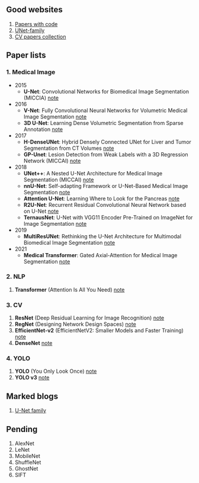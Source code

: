 ## Good websites
1. [Papers with code](https://paperswithcode.com/)
2. [UNet-family](https://github.com/ShawnBIT/UNet-family)
3. [CV papers collection](https://painterdrown.github.io/cv/)

## Paper lists
### 1. Medical Image
  - 2015
    - **U-Net**: Convolutional Networks for Biomedical Image Segmentation (MICCIA) [note](https://github.com/ruiyangqin2016/paper_review/blob/main/image_segmentation/UNet.md)
  - 2016
    - **V-Net**: Fully Convolutional Neural Networks for Volumetric Medical Image Segmentation [note](https://github.com/ruiyangqin2016/paper_review/blob/main/image_segmentation/2016/VNet.md) 
    - **3D U-Net**: Learning Dense Volumetric Segmentation from Sparse Annotation [note](https://github.com/ruiyangqin2016/paper_review/blob/main/image_segmentation/2016/3DUNet.md)
  - 2017
    - **H-DenseUNet**: Hybrid Densely Connected UNet for Liver and Tumor Segmentation from CT Volumes [note](https://github.com/ruiyangqin2016/paper_review/blob/main/image_segmentation/2017/H-DenseUNet.md)
    - **GP-Unet**: Lesion Detection from Weak Labels with a 3D Regression Network (MICCAI) [note](https://github.com/ruiyangqin2016/paper_review/blob/main/image_segmentation/2017/GP-UNet.md)
  - 2018
    - **UNet++**: A Nested U-Net Architecture for Medical Image Segmentation (MICCAI) [note](https://github.com/ruiyangqin2016/paper_review/blob/main/image_segmentation/unet%2B%2B.md)
    - **nnU-Net**: Self-adapting Framework or U-Net-Based Medical Image Segmentation [note](https://github.com/ruiyangqin2016/paper_review/blob/main/image_segmentation/nnU-Net.md)
    - **Attention U-Net**: Learning Where to Look for the Pancreas [note](https://github.com/ruiyangqin2016/paper_review/edit/main/image_segmentation/attention_unet.md)
    - **R2U-Net**: Recurrent Residual Convolutional Neural Network based on U-Net [note](https://github.com/ruiyangqin2016/paper_review/blob/main/image_segmentation/R2U-Net.md)
    - **TernausNet**: U-Net with VGG11 Encoder Pre-Trained on ImageNet for Image Segmentation [note](https://github.com/ruiyangqin2016/paper_review/edit/main/image_segmentation/TernausNet.md)
  - 2019
    - **MultiResUNet**: Rethinking the U-Net Architecture for Multimodal Biomedical Image Segmentation [note](https://github.com/ruiyangqin2016/paper_review/blob/main/image_segmentation/multiResNet.md)
  - 2021
    - **Medical Transformer**: Gated Axial-Attention for Medical Image Segmentation [note](https://github.com/ruiyangqin2016/paper_review/blob/main/MICCAI/gated_axial.md)


### 2. NLP
1. **Transformer** (Attention Is All You Need) [note](https://github.com/ruiyangqin2016/paper_review/blob/main/image_segmentation/Transformer.md)
### 3. CV
1. **ResNet** (Deep Residual Learning for Image Recognition) [note](https://github.com/ruiyangqin2016/paper_review/blob/main/CNN/ResNet.md)
2. **RegNet** (Designing Network Design Spaces) [note](https://github.com/ruiyangqin2016/paper_review/blob/main/CNN/RegNet.md)
3. **EfficientNet-v2** (EfficientNetV2: Smaller Models and Faster Training) [note](https://github.com/ruiyangqin2016/paper_review/edit/main/CNN/EfficientNet_v2.md)
4. **DenseNet** [note](https://github.com/ruiyangqin2016/paper_review/blob/main/CNN/DenseNet.md)

### 4. YOLO
1. **YOLO** (You Only Look Once) [note](https://github.com/ruiyangqin2016/paper_review/blob/main/CNN/YOLO.md)
2. **YOLO v3** [note](https://github.com/ruiyangqin2016/paper_review/blob/main/CNN/YOLOv3.md)

## Marked blogs
1. [U-Net family](https://zhuanlan.zhihu.com/p/339934172)

## Pending
1. AlexNet
2. LeNet
3. MobileNet
5. ShuffleNet
6. GhostNet
7. SIFT

